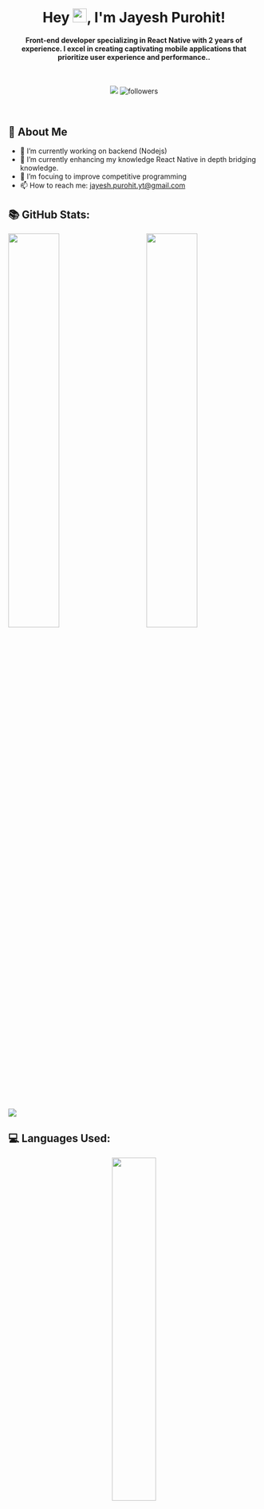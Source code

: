 <h1 align="center">Hey <img src="https://media.giphy.com/media/hvRJCLFzcasrR4ia7z/giphy.gif" width="28">, I'm Jayesh Purohit!</h1>

<h4 align="center">Front-end developer specializing in React Native with 2 years of experience. I excel in creating captivating mobile applications that prioritize user experience and performance..</h4>
<br/>

<div align="center">

[<img src="https://img.shields.io/badge/linkedin-%230077B5.svg?&style=for-the-badge&logo=linkedin&logoColor=white">](https://www.linkedin.com/in/jayesh-purohit-yt/)
<img alt="followers" src="https://img.shields.io/github/followers/jayeshpurohit12?color=236ad3&labelColor=1155ba&style=for-the-badge&logo=github&label=Follow"/>
  
</div> 
<br/>


## 🧐 About Me
- 🔭 I’m currently working on backend (Nodejs) 
- 🌱 I’m currently enhancing my knowledge React Native in depth bridging knowledge.
- 👯 I’m focuing to improve competitive programming
- 📫 How to reach me: jayesh.purohit.yt@gmail.com 

## 📚 GitHub Stats:


<img  src="https://github-readme-stats.vercel.app/api?username=jayeshpurohit12&show_icons=true&hide_border=true&theme=tokyonight" width="45%" align="right" >

<img  src="https://github-readme-streak-stats.herokuapp.com/?user=jayeshpurohit12&hide_border=true&theme=tokyonight" width="45%" >
<br />

<img src="https://activity-graph.herokuapp.com/graph?username=jayeshpurohit12&bg_color=1F222E&color=F8D866&line=F85D7F&point=FFFFFF&hide_border=false" />

## 💻 Languages Used: 

<div align="center">

  <img src="https://github-readme-stats.vercel.app/api/top-langs/?username=jayeshpurohit12&show_icons=true&theme=radical" width="42%" >
</div>

<br/>
